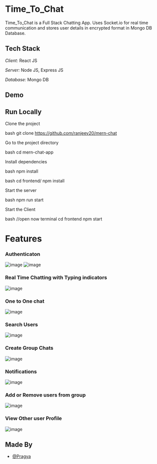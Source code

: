 ﻿# Time_To_Chat
Time_To_Chat is a Full Stack Chatting App.
Uses Socket.io for real time communication and stores user details in encrypted format in Mongo DB Database.
## Tech Stack

*Client:* React JS

*Server:* Node JS, Express JS

*Database:* Mongo DB
  
## Demo


## Run Locally

Clone the project

bash
  git clone https://github.com/ranjeev20/mern-chat


Go to the project directory

bash
  cd mern-chat-app


Install dependencies

bash
  npm install


bash
  cd frontend/
  npm install


Start the server

bash
  npm run start

Start the Client

bash
  //open now terminal
  cd frontend
  npm start


  
# Features

### Authenticaton

![image](https://user-images.githubusercontent.com/91145878/206858529-543819a9-b934-4e85-aae0-7dc837e2a47a.png)
![image](https://user-images.githubusercontent.com/91145878/206858560-67653354-c30b-4ad5-ada3-60885a743933.png)

### Real Time Chatting with Typing indicators

![image](https://user-images.githubusercontent.com/91145878/206861107-de4cc749-bb2d-4927-a72e-6203790acf9f.png)

### One to One chat
![image](https://user-images.githubusercontent.com/91145878/206861178-9f6de4b8-b291-478b-8cdd-b2bc3f561745.png)
### Search Users

![image](https://user-images.githubusercontent.com/91145878/206861200-7798f546-ba4b-4ea4-8801-c0fa3653c2b8.png)

### Create Group Chats

![image](https://user-images.githubusercontent.com/91145878/206861245-aac8d51f-32b9-4bf0-8691-e0ddbcf15b52.png)


### Notifications 

![image](https://user-images.githubusercontent.com/91145878/206861387-3f697a83-38ae-4cf8-9a10-934c1e89b659.png)

### Add or Remove users from group

![image](https://user-images.githubusercontent.com/89444512/221395115-58732bb1-32e2-4b8d-88f9-8f916561ef79.png)


### View Other user Profile
![image](https://user-images.githubusercontent.com/89444512/221395028-847f96b8-b4d7-4ccc-8048-009500f51659.png)

## Made By

- [@Pragya](https://github.com/ranjeev20)
